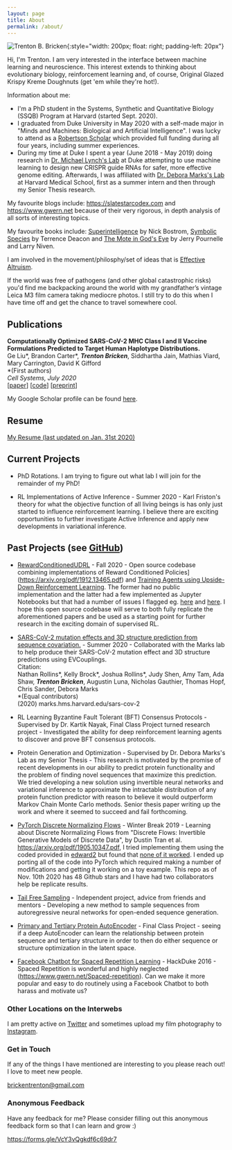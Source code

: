 ```yaml
---
layout: page
title: About
permalink: /about/
---
```


![Trenton B. Bricken](../images/TrentonBricken.jpg){:style="width: 200px; float: right; padding-left: 20px"}

Hi, I'm Trenton. I am very interested in the interface between machine learning and neuroscience. This interest extends to thinking about evolutionary biology, reinforcement learning and, of course, Original Glazed Krispy Kreme Doughnuts (get 'em while they're hot!).

Information about me:
* I'm a PhD student in the Systems, Synthetic and Quantitative Biology (SSQB) Program at Harvard (started Sept. 2020). 
* I graduated from Duke University in May 2020 with a self-made major in "Minds and Machines: Biological and Artificial Intelligence". I was lucky to attend as a [Robertson Scholar](https://robertsonscholars.org/) which provided full funding during all four years, including summer experiences.
* During my time at Duke I spent a year (June 2018 - May 2019) doing research in [Dr. Michael Lynch's Lab](https://lynchlab.pratt.duke.edu) at Duke attempting to use machine learning to design new CRISPR guide RNAs for safer, more effective genome editing. Afterwards, I was affiliated with [Dr. Debora Marks's Lab](https://marks.hms.harvard.edu) at Harvard Medical School, first as a summer intern and then through my Senior Thesis research.

My favourite blogs include: <https://slatestarcodex.com> and <https://www.gwern.net> because of their very rigorous, in depth analysis of all sorts of interesting topics.

My favourite books include: [Superintelligence](https://smile.amazon.co.uk/Superintelligence-Dangers-Strategies-Nick-Bostrom/dp/0199678111?sa-no-redirect=1) by Nick Bostrom, [Symbolic Species](https://smile.amazon.co.uk/Symbolic-Species-Co-evolution-Language-Brain/dp/0393317544?sa-no-redirect=1) by Terrence Deacon and [The Mote in God's Eye](https://smile.amazon.co.uk/Mote-Gods-Eye-Larry-Niven/dp/0586217460?sa-no-redirect=1) by Jerry Pournelle and Larry Niven.

I am involved in the movement/philosphy/set of ideas that is [Effective Altruism](https://www.effectivealtruism.org).

If the world was free of pathogens (and other global catastrophic risks) you'd find me backpacking around the world with my grandfather’s vintage Leica M3 film camera taking mediocre photos. I still try to do this when I have time off and get the chance to travel somewhere cool.

## Publications

**Computationally Optimized SARS-CoV-2 MHC Class I and II Vaccine Formulations Predicted to Target Human Haplotype Distributions.**<br>
Ge Liu*, Brandon Carter*, ***Trenton Bricken***, Siddhartha Jain, Mathias Viard, Mary Carrington, David K Gifford<br>
*(First authors)<br>
*Cell Systems, July 2020*<br>
[[paper](https://www.cell.com/cell-systems/fulltext/S2405-4712(20)30238-6#%20)] [[code](https://github.com/gifford-lab/optivax)] [[preprint](https://www.biorxiv.org/content/10.1101/2020.05.16.088989v1)]

My Google Scholar profile can be found [here](https://scholar.google.com/citations?user=CP6aLusAAAAJ&hl=en).

## Resume

[My Resume (last updated on Jan. 31st 2020)](../documents/Trenton-Bricken-Resume.pdf)

## Current Projects

* PhD Rotations. I am trying to figure out what lab I will join for the remainder of my PhD!

* RL Implementations of Active Inference - Summer 2020 - Karl Friston's theory for what the objective function of all living beings is has only just started to influence reinforcement learning. I believe there are exciting opportunities to further investigate Active Inference and apply new developments in variational inference.

## Past Projects (see [GitHub](https://github.com/TrentBrick))

* [RewardConditionedUDRL](https://github.com/TrentBrick/RewardConditionedUDRL) - Fall 2020 - Open source codebase combining implementations of Reward Conditioned Policies](https://arxiv.org/pdf/1912.13465.pdf) and [Training Agents using Upside-Down Reinforcement Learning](https://arxiv.org/abs/1912.02877). The former had no public implementation and the latter had a few implemented as Jupyter Notebooks but that had a number of issues I flagged eg. [here](https://github.com/jscriptcoder/Upside-Down-Reinforcement-Learning/issues/1) and [here](https://github.com/BY571/Upside-Down-Reinforcement-Learning/issues/4#event-3624848392). I hope this open source codebase will serve to both fully replicate the aforementioned papers and be used as a starting point for further research in the exciting domain of supervised RL.

* [SARS-CoV-2 mutation effects and 3D structure prediction from sequence covariation.](marks.hms.harvard.edu/sars-cov-2) - Summer 2020 - Collaborated with the Marks lab to help produce their SARS-CoV-2 mutation effect and 3D structure predictions using EVCouplings. <br>
Citation: <br>
Nathan Rollins*, Kelly Brock*, Joshua Rollins*, Judy Shen, Amy Tam, Ada Shaw, ***Trenton Bricken***, Augustin Luna, Nicholas Gauthier, Thomas Hopf, Chris Sander, Debora Marks<br>
*(Equal contributors)<br>
(2020) marks.hms.harvard.edu/sars-cov-2

* RL Learning Byzantine Fault Tolerant (BFT) Consensus Protocols - Supervised by Dr. Kartik Nayak, Final Class Project turned research project - Investigated the ability for deep reinforcement learning agents to discover and prove BFT consensus protocols.

* Protein Generation and Optimization - Supervised by Dr. Debora Marks's Lab as my Senior Thesis - This research is motivated by the promise of recent developments in our ability to predict protein functionality and the problem of finding novel sequences that maximize this prediction. We tried developing a new solution using invertible neural networks and variational inference to approximate the intractable distribution of any protein function predictor with reason to believe it would outperform Markov Chain Monte Carlo methods. Senior thesis paper writing up the work and where it seemed to succeed and fail forthcoming.

* [PyTorch Discrete Normalizing Flows](https://github.com/TrentBrick/PyTorchDiscreteFlows) - Winter Break 2019 - Learning about Discrete Normalizing Flows from "Discrete Flows: Invertible Generative Models of Discrete Data", by Dustin Tran et al. <https://arxiv.org/pdf/1905.10347.pdf>, I tried implementing them using the coded provided in [edward2](https://github.com/google/edward2/tree/master/edward2/tensorflow/layers#4-reversible-layers) but found that [none of it worked](https://github.com/google/edward2/issues/148). I ended up porting all of the code into PyTorch which required making a number of modifications and getting it working on a toy example. This repo as of Nov. 10th 2020 has 48 Github stars and I have had two collaborators help be replicate results. 

* [Tail Free Sampling](https://trentbrick.github.io/Tail-Free-Sampling/) - Independent project, advice from friends and mentors - Developing a new method to sample sequences from autoregressive neural networks for open-ended sequence generation.

* [Primary and Tertiary Protein AutoEncoder](https://github.com/TrentBrick/PAE) - Final Class Project - seeing if a deep AutoEncoder can learn the relationship between protein sequence and tertiary structure in order to then do either sequence or structure optimization in the latent space.

* [Facebook Chatbot for Spaced Repetition Learning](https://github.com/TrentBrick/MMRY) - HackDuke 2016 - Spaced Repetition is wonderful and highly neglected (<https://www.gwern.net/Spaced-repetition>). Can we make it more popular and easy to do routinely using a Facebook Chatbot to both harass and motivate us?

### Other Locations on the Interwebs

I am pretty active on [Twitter](https://twitter.com/TrentonBricken) and sometimes upload my film photography to [Instagram](https://www.instagram.com/needs__exposure/?hl=en).

### Get in Touch

If any of the things I have mentioned are interesting to you please reach out! I love to meet new people.

[brickentrenton@gmail.com](mailto:brickentrenton@gmail.com)

### Anonymous Feedback

Have any feedback for me? Please consider filling out this anonymous feedback form so that I can learn and grow :)

<https://forms.gle/VcY3vQgkdf6c69dr7>
